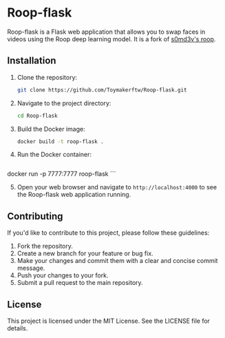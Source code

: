# Roop-flask

Roop-flask is a Flask web application that allows you to swap faces in videos using the Roop deep learning model. It is a fork of [s0md3v's roop](https://github.com/s0md3v/roop).

## Installation

1. Clone the repository:

    ```bash
    git clone https://github.com/Toymakerftw/Roop-flask.git
    ```

2. Navigate to the project directory:

    ```bash
    cd Roop-flask
    ```

3. Build the Docker image:

    ```bash
    docker build -t roop-flask .
    ```

4. Run the Docker container:

    ```bash
docker run -p 7777:7777 roop-flask
    ```

5. Open your web browser and navigate to `http://localhost:4000` to see the Roop-flask web application running.

## Contributing

If you'd like to contribute to this project, please follow these guidelines:

1. Fork the repository.
2. Create a new branch for your feature or bug fix.
3. Make your changes and commit them with a clear and concise commit message.
4. Push your changes to your fork.
5. Submit a pull request to the main repository.

## License

This project is licensed under the MIT License. See the LICENSE file for details.
